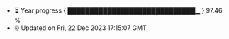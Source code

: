 - ⏳ Year progress { █████████████████████████████▁ } 97.46 %
- ⏰ Updated on Fri, 22 Dec 2023 17:15:07 GMT

